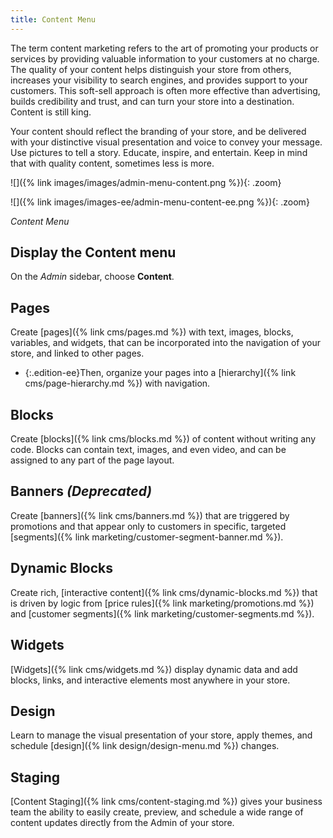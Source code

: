 ```yaml
---
title: Content Menu
---
```


The term content marketing refers to the art of promoting your products or services by providing valuable information to your customers at no charge. The quality of your content helps distinguish your store from others, increases your visibility to search engines, and provides support to your customers. This soft-sell approach is often more effective than advertising, builds credibility and trust, and can turn your store into a destination. Content is still king.

Your content should reflect the branding of your store, and be delivered with your distinctive visual presentation and voice to convey your message. Use pictures to tell a story. Educate, inspire, and entertain. Keep in mind that with quality content, sometimes less is more.

<!--{% if "Default.CE Only" contains site.edition %}-->
![]({% link images/images/admin-menu-content.png %}){: .zoom}
<!--{% endif %}-->
<!--{% if "Default.EE-B2B" contains site.edition %}-->
![]({% link images/images-ee/admin-menu-content-ee.png %}){: .zoom}
<!--{% endif %}-->
_Content Menu_

## Display the Content menu

On the _Admin_ sidebar, choose **Content**.

## Pages

Create [pages]({% link cms/pages.md %}) with text, images, blocks, variables, and widgets, that can be incorporated into the navigation of your store, and linked to other pages.

- {:.edition-ee}Then, organize your pages into a [hierarchy]({% link cms/page-hierarchy.md %}) with navigation.

## Blocks

Create [blocks]({% link cms/blocks.md %}) of content without writing any code. Blocks can contain text, images, and even video, and can be assigned to any part of the page layout.

## <span class="heading-edition-ee">Banners _(Deprecated)_</span>

Create [banners]({% link cms/banners.md %}) that are triggered by promotions and that appear only to customers in specific, targeted [segments]({% link marketing/customer-segment-banner.md %}).

## <span class="heading-edition-ee">Dynamic Blocks</span>

Create rich, [interactive content]({% link cms/dynamic-blocks.md %}) that is driven by logic from [price rules]({% link marketing/promotions.md %}) and [customer segments]({% link marketing/customer-segments.md %}).

## Widgets

[Widgets]({% link cms/widgets.md %}) display dynamic data and add blocks, links, and interactive elements most anywhere in your store.

## Design

Learn to manage the visual presentation of your store, apply themes, and schedule [design]({% link design/design-menu.md %}) changes.

## <span class="heading-edition-ee">Staging</span>

[Content Staging]({% link cms/content-staging.md %}) gives your business team the ability to easily create, preview, and schedule a wide range of content updates directly from the Admin of your store.
